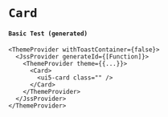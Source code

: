# `Card`

#### `Basic Test (generated)`

```
<ThemeProvider withToastContainer={false}>
  <JssProvider generateId={[Function]}>
    <ThemeProvider theme={{...}}>
      <Card>
        <ui5-card class="" />
      </Card>
    </ThemeProvider>
  </JssProvider>
</ThemeProvider>
```

